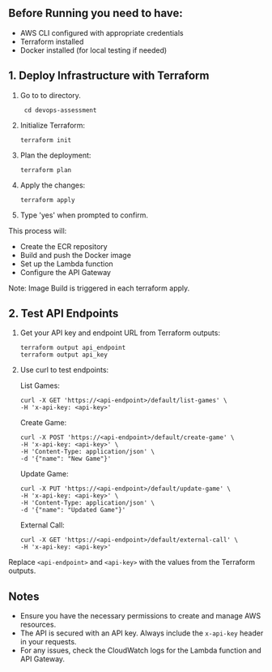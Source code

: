 ## Before Running you need to have:

- AWS CLI configured with appropriate credentials
- Terraform installed
- Docker installed (for local testing if needed)

## 1. Deploy Infrastructure with Terraform

1. Go to to directory.
   ```
    cd devops-assessment
   ```

2. Initialize Terraform:
   ```
   terraform init
   ```

3. Plan the deployment:
   ```
   terraform plan
   ```

4. Apply the changes:
   ```
   terraform apply
   ```

5. Type 'yes' when prompted to confirm.

This process will:
- Create the ECR repository
- Build and push the Docker image
- Set up the Lambda function
- Configure the API Gateway

Note: Image Build is triggered in each terraform apply.

## 2. Test API Endpoints

1. Get your API key and endpoint URL from Terraform outputs:
   ```
   terraform output api_endpoint
   terraform output api_key
   ```

2. Use curl to test endpoints:

   List Games:
   ```
   curl -X GET 'https://<api-endpoint>/default/list-games' \
   -H 'x-api-key: <api-key>'
   ```

   Create Game:
   ```
   curl -X POST 'https://<api-endpoint>/default/create-game' \
   -H 'x-api-key: <api-key>' \
   -H 'Content-Type: application/json' \
   -d '{"name": "New Game"}'
   ```

   Update Game:
   ```
   curl -X PUT 'https://<api-endpoint>/default/update-game' \
   -H 'x-api-key: <api-key>' \
   -H 'Content-Type: application/json' \
   -d '{"name": "Updated Game"}'
   ```

   External Call:
   ```
   curl -X GET 'https://<api-endpoint>/default/external-call' \
   -H 'x-api-key: <api-key>'
   ```

Replace `<api-endpoint>` and `<api-key>` with the values from the Terraform outputs.

## Notes

- Ensure you have the necessary permissions to create and manage AWS resources.
- The API is secured with an API key. Always include the `x-api-key` header in your requests.
- For any issues, check the CloudWatch logs for the Lambda function and API Gateway.